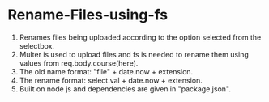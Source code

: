 # Rename-Files-using-fs

1. Renames files being uploaded according to the option selected from the selectbox.
2. Multer is used to upload files and fs is needed to rename them using values from req.body.course(here).
3. The old name format: "file" + date.now + extension.
4. The rename format: select.val + date.now + extension.
5. Built on node js and dependencies are given in "package.json".
